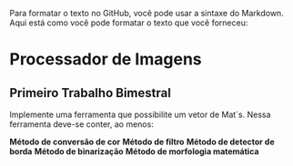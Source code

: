 Para formatar o texto no GitHub, você pode usar a sintaxe do Markdown. Aqui está como você pode formatar o texto que você forneceu:

# Processador de Imagens
## Primeiro Trabalho Bimestral

Implemente uma ferramenta que possibilite um vetor de Mat´s. Nessa ferramenta deve-se conter, ao menos:

**Método de conversão de cor**
**Método de filtro**
**Método de detector de borda**
**Método de binarização**
**Método de morfologia matemática**
